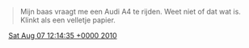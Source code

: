 > Mijn baas vraagt me een Audi A4 te rijden\. Weet niet of dat wat is\. Klinkt als een velletje papier\.

<img src="../../media/tweet.ico" width="12" /> [Sat Aug 07 12:14:35 +0000 2010](https://twitter.com/DromerDenker/status/20547323552)